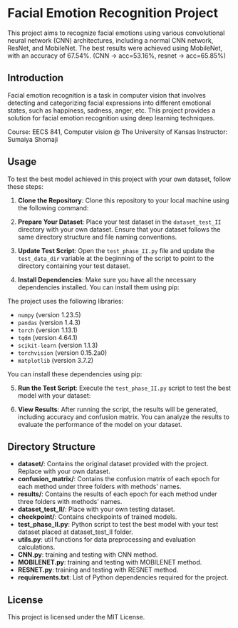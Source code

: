 # Facial Emotion Recognition Project

This project aims to recognize facial emotions using various convolutional neural network (CNN) architectures, including a normal CNN network, ResNet, and MobileNet. The best results were achieved using MobileNet, with an accuracy of 67.54%. (CNN -> acc=53.16%, resnet -> acc=65.85%)

## Introduction

Facial emotion recognition is a task in computer vision that involves detecting and categorizing facial expressions into different emotional states, such as happiness, sadness, anger, etc. This project provides a solution for facial emotion recognition using deep learning techniques.

Course: EECS 841, Computer vision @ The University of Kansas
Instructor: Sumaiya Shomaji


## Usage

To test the best model achieved in this project with your own dataset, follow these steps:

1. **Clone the Repository**: Clone this repository to your local machine using the following command:

2. **Prepare Your Dataset**: Place your test dataset in the `dataset_test_II` directory with your own dataset. Ensure that your dataset follows the same directory structure and file naming conventions.

3. **Update Test Script**: Open the `test_phase_II.py` file and update the `test_data_dir` variable at the beginning of the script to point to the directory containing your test dataset.

4. **Install Dependencies**: Make sure you have all the necessary dependencies installed. You can install them using pip:

The project uses the following libraries:
- `numpy` (version 1.23.5)
- `pandas` (version 1.4.3)
- `torch` (version 1.13.1)
- `tqdm` (version 4.64.1)
- `scikit-learn` (version 1.1.3)
- `torchvision` (version 0.15.2a0)
- `matplotlib` (version 3.7.2)

You can install these dependencies using pip:

5. **Run the Test Script**: Execute the `test_phase_II.py` script to test the best model with your dataset:


6. **View Results**: After running the script, the results will be generated, including accuracy and confusion matrix. You can analyze the results to evaluate the performance of the model on your dataset.

## Directory Structure

- **dataset/**: Contains the original dataset provided with the project. Replace with your own dataset.
- **confusion_matrix/**: Contains the confusion matrix of each epoch for each method under three folders with methods' names.
- **results/**: Contains the results of each epoch for each method under three folders with methods' names.
- **dataset_test_II/**: Place with your own testing dataset.
- **checkpoint/**: Contains checkpoints of trained models.
- **test_phase_II.py**: Python script to test the best model with your test dataset placed at dataset_test_II folder.
- **utils.py**: util functions for data preprocessing and evaluation calculations.
- **CNN.py**: training and testing with CNN method.
- **MOBILENET.py**: training and testing with MOBILENET method.
- **RESNET.py**: training and testing with RESNET method.
- **requirements.txt**: List of Python dependencies required for the project.




## License

This project is licensed under the MIT License.
